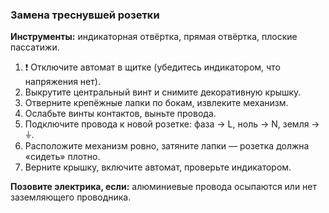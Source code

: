 ### Замена треснувшей розетки

**Инструменты:** индикаторная отвёртка, прямая отвёртка, плоские пассатижи.

1. ❗ Отключите автомат в щитке (убедитесь индикатором, что напряжения нет).  
2. Выкрутите центральный винт и снимите декоративную крышку.  
3. Отверните крепёжные лапки по бокам, извлеките механизм.  
4. Ослабьте винты контактов, выньте провода.  
5. Подключите провода к новой розетке: фаза → L, ноль → N, земля → ⏚.  
6. Расположите механизм ровно, затяните лапки — розетка должна «сидеть» плотно.  
7. Верните крышку, включите автомат, проверьте индикатором.

**Позовите электрика, если:** алюминиевые провода осыпаются или нет заземляющего проводника.
